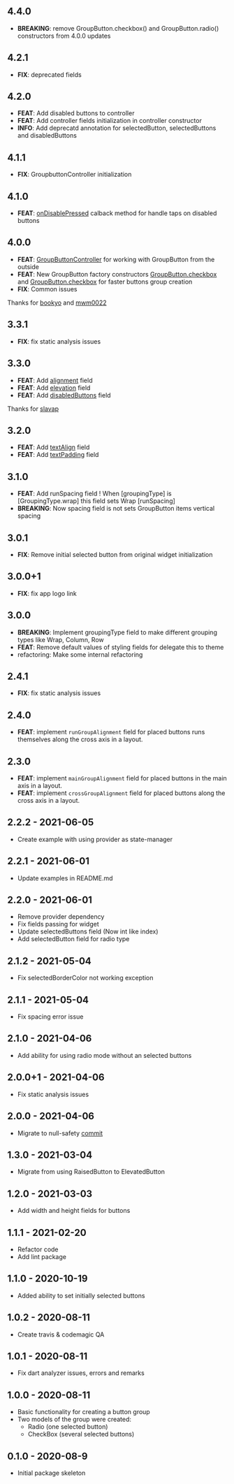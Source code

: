 ## 4.4.0
 - **BREAKING**: remove GroupButton.checkbox() and GroupButton.radio() constructors from 4.0.0 updates

## 4.2.1
 - **FIX**: deprecated fields

## 4.2.0
 - **FEAT**: Add disabled buttons to controller
 - **FEAT**: Add controller fields initialization in controller constructor
 - **INFO**: Add deprecatd annotation for selectedButton, selectedButtons and disabledButtons

## 4.1.1
 - **FIX**: GroupbuttonController initialization
## 4.1.0
 - **FEAT**: [onDisablePressed](https://github.com/Frezyx/group_button/blob/master/lib/src/group_button_base.dart#:~:text=Function(int%20index)%3F-,onDisablePressed,-%3B) calback method for handle taps on disabled buttons

## 4.0.0
 - **FEAT**: [GroupButtonController](https://github.com/Frezyx/group_button/blob/master/lib/src/utils/controller.dart) for working with GroupButton from the outside
 - **FEAT**: New GroupButton factory constructors [GroupButton.checkbox](https://github.com/Frezyx/group_button/blob/master/lib/src/group_button_base.dart#:~:text=///%20Build%20group%20button,button%20is%20seletced) and [GroupButton.checkbox](https://github.com/Frezyx/group_button/blob/master/lib/src/group_button_base.dart#:~:text=///%20Build%20group%20button%20for%20choising%20several,or%20unselected%20with%20%5Bbool%20selected%5D%20field) for faster buttons group creation
- **FIX**: Common issues

 Thanks for [bookyo](https://github.com/bookyo) and [mwm0022](https://github.com/mwm0022)

## 3.3.1
 - **FIX**: fix static analysis issues

## 3.3.0
 - **FEAT**: Add [alignment](https://github.com/Frezyx/group_button/blob/master/lib/group_button.dart#:~:text=///%20%5BAlignment%5D%20Text%20position,final%20AlignmentGeometry%3F%20alignment%3B) field
 - **FEAT**: Add [elevation](https://github.com/Frezyx/group_button/blob/master/lib/group_button.dart#:~:text=///%20%5Bdouble%5D%20The%20buttons,final%20double%3F%20elevation%3B) field
 - **FEAT**: Add [disabledButtons](https://github.com/Frezyx/group_button/blob/master/lib/group_button.dart#:~:text=///%20%5Bint%5D%20button%20ids,List%3Cint%3E%3F%20disabledButtons%3B) field

 Thanks for [slavap](https://github.com/slavap)

## 3.2.0
 - **FEAT**: Add [textAlign](https://github.com/Frezyx/group_button/blob/master/lib/group_button.dart#:~:text=///%20%5BTextAlign%5D%20The%20buttons,final%20TextAlign%20textAlign%3B) field
 - **FEAT**: Add [textPadding](https://github.com/Frezyx/group_button/blob/master/lib/group_button.dart#:~:text=///%20%5BEdgeInsets%5D%20The%20inner,final%20EdgeInsets%20textPadding%3B) field

## 3.1.0
 - **FEAT**: Add runSpacing field !
             When [groupingType] is [GroupingType.wrap] this field sets Wrap [runSpacing]
 - **BREAKING**: Now spacing field is not sets GroupButton items vertical spacing

## 3.0.1
 - **FIX**: Remove initial selected button from original widget 
            initialization

## 3.0.0+1
 - **FIX**: fix app logo link
## 3.0.0
 - **BREAKING**: Implement groupingType field to make different 
    grouping types like Wrap, Column, Row
 - **FEAT**: Remove default values of styling fields for delegate this to theme
 - refactoring: Make some internal refactoring

## 2.4.1

 - **FIX**: fix static analysis issues

## 2.4.0

 - **FEAT**: implement `runGroupAlignment` field for placed buttons runs themselves along the cross axis in a layout.

## 2.3.0

 - **FEAT**: implement `mainGroupAlignment` field for placed buttons in the main axis in a layout.
 - **FEAT**: implement `crossGroupAlignment` field for placed buttons along the cross axis in a layout.


## 2.2.2 - 2021-06-05

* Create example with using provider as state-manager 

## 2.2.1 - 2021-06-01

* Update examples in README.md 

## 2.2.0 - 2021-06-01

* Remove provider dependency
* Fix fields passing for widget
* Update selectedButtons field (Now int like index)
* Add selectedButton field for radio type

## 2.1.2 - 2021-05-04

*  Fix selectedBorderColor not working exception

## 2.1.1 - 2021-05-04

*  Fix spacing error issue

## 2.1.0 - 2021-04-06

*  Add ability for using radio mode without an selected buttons

## 2.0.0+1 - 2021-04-06

*  Fix static analysis issues

## 2.0.0 - 2021-04-06

*  Migrate to null-safety [commit](https://github.com/Frezyx/group_button/pull/13/commits/fb7fd02c97bd6e27dc83f125cb6749e3ef467397)

## 1.3.0 - 2021-03-04

*  Migrate from using RaisedButton to ElevatedButton

## 1.2.0 - 2021-03-03

* Add width and height fields for buttons

## 1.1.1 - 2021-02-20

* Refactor code
* Add lint package

## 1.1.0 - 2020-10-19

* Added ability to set initially selected buttons

## 1.0.2 - 2020-08-11

* Create travis & codemagic QA

## 1.0.1 - 2020-08-11

* Fix dart analyzer issues, errors and remarks

## 1.0.0 - 2020-08-11

* Basic functionality for creating a button group
* Two models of the group were created: 
    + Radio (one selected button)
    + CheckBox (several selected buttons)

## 0.1.0 - 2020-08-9

* Initial package skeleton

